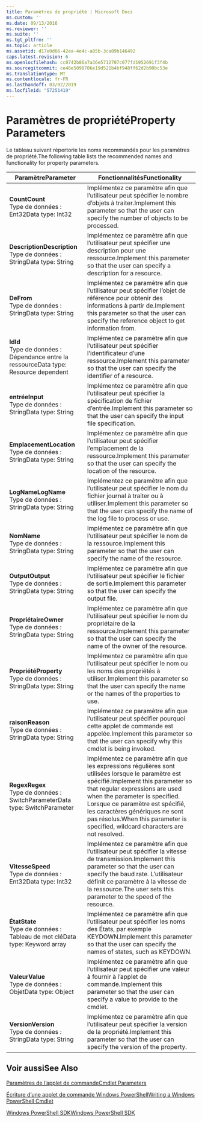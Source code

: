 ```yaml
---
title: Paramètres de propriété | Microsoft Docs
ms.custom: ''
ms.date: 09/13/2016
ms.reviewer: ''
ms.suite: ''
ms.tgt_pltfrm: ''
ms.topic: article
ms.assetid: d17e0d66-42ea-4e4c-a85b-3ca09b146492
caps.latest.revision: 6
ms.openlocfilehash: cc0742b86a7a36e5712707c077fd1952691f3f4b
ms.sourcegitcommit: ce46e5098786e19d521b4bf948ff62d2b90bc53e
ms.translationtype: MT
ms.contentlocale: fr-FR
ms.lasthandoff: 03/02/2019
ms.locfileid: "57251419"
---
```

# <a name="property-parameters"></a><span data-ttu-id="8dbd8-102">Paramètres de propriété</span><span class="sxs-lookup"><span data-stu-id="8dbd8-102">Property Parameters</span></span>

<span data-ttu-id="8dbd8-103">Le tableau suivant répertorie les noms recommandés pour les paramètres de propriété.</span><span class="sxs-lookup"><span data-stu-id="8dbd8-103">The following table lists the recommended names and functionality for property parameters.</span></span>

|<span data-ttu-id="8dbd8-104">Paramètre</span><span class="sxs-lookup"><span data-stu-id="8dbd8-104">Parameter</span></span>|<span data-ttu-id="8dbd8-105">Fonctionnalités</span><span class="sxs-lookup"><span data-stu-id="8dbd8-105">Functionality</span></span>|
|---|---|
|<span data-ttu-id="8dbd8-106">**Count**</span><span class="sxs-lookup"><span data-stu-id="8dbd8-106">**Count**</span></span><br><span data-ttu-id="8dbd8-107">Type de données : Ent32</span><span class="sxs-lookup"><span data-stu-id="8dbd8-107">Data type: Int32</span></span>|<span data-ttu-id="8dbd8-108">Implémentez ce paramètre afin que l’utilisateur peut spécifier le nombre d’objets à traiter.</span><span class="sxs-lookup"><span data-stu-id="8dbd8-108">Implement this parameter so that the user can specify the number of objects to be processed.</span></span>|
|<span data-ttu-id="8dbd8-109">**Description**</span><span class="sxs-lookup"><span data-stu-id="8dbd8-109">**Description**</span></span><br><span data-ttu-id="8dbd8-110">Type de données : String</span><span class="sxs-lookup"><span data-stu-id="8dbd8-110">Data type: String</span></span>|<span data-ttu-id="8dbd8-111">Implémentez ce paramètre afin que l’utilisateur peut spécifier une description pour une ressource.</span><span class="sxs-lookup"><span data-stu-id="8dbd8-111">Implement this parameter so that the user can specify a description for a resource.</span></span>|
|<span data-ttu-id="8dbd8-112">**De**</span><span class="sxs-lookup"><span data-stu-id="8dbd8-112">**From**</span></span><br><span data-ttu-id="8dbd8-113">Type de données : String</span><span class="sxs-lookup"><span data-stu-id="8dbd8-113">Data type: String</span></span>|<span data-ttu-id="8dbd8-114">Implémentez ce paramètre afin que l’utilisateur peut spécifier l’objet de référence pour obtenir des informations à partir de.</span><span class="sxs-lookup"><span data-stu-id="8dbd8-114">Implement this parameter so that the user can specify the reference object to get information from.</span></span>|
|<span data-ttu-id="8dbd8-115">**Id**</span><span class="sxs-lookup"><span data-stu-id="8dbd8-115">**Id**</span></span><br><span data-ttu-id="8dbd8-116">Type de données : Dépendance entre la ressource</span><span class="sxs-lookup"><span data-stu-id="8dbd8-116">Data type: Resource dependent</span></span>|<span data-ttu-id="8dbd8-117">Implémentez ce paramètre afin que l’utilisateur peut spécifier l’identificateur d’une ressource.</span><span class="sxs-lookup"><span data-stu-id="8dbd8-117">Implement this parameter so that the user can specify the identifier of a resource.</span></span>|
|<span data-ttu-id="8dbd8-118">**entrée**</span><span class="sxs-lookup"><span data-stu-id="8dbd8-118">**Input**</span></span><br><span data-ttu-id="8dbd8-119">Type de données : String</span><span class="sxs-lookup"><span data-stu-id="8dbd8-119">Data type: String</span></span>|<span data-ttu-id="8dbd8-120">Implémentez ce paramètre afin que l’utilisateur peut spécifier la spécification de fichier d’entrée.</span><span class="sxs-lookup"><span data-stu-id="8dbd8-120">Implement this parameter so that the user can specify the input file specification.</span></span>|
|<span data-ttu-id="8dbd8-121">**Emplacement**</span><span class="sxs-lookup"><span data-stu-id="8dbd8-121">**Location**</span></span><br><span data-ttu-id="8dbd8-122">Type de données : String</span><span class="sxs-lookup"><span data-stu-id="8dbd8-122">Data type: String</span></span>|<span data-ttu-id="8dbd8-123">Implémentez ce paramètre afin que l’utilisateur peut spécifier l’emplacement de la ressource.</span><span class="sxs-lookup"><span data-stu-id="8dbd8-123">Implement this parameter so that the user can specify the location of the resource.</span></span>|
|<span data-ttu-id="8dbd8-124">**LogName**</span><span class="sxs-lookup"><span data-stu-id="8dbd8-124">**LogName**</span></span><br><span data-ttu-id="8dbd8-125">Type de données : String</span><span class="sxs-lookup"><span data-stu-id="8dbd8-125">Data type: String</span></span>|<span data-ttu-id="8dbd8-126">Implémentez ce paramètre afin que l’utilisateur peut spécifier le nom du fichier journal à traiter ou à utiliser.</span><span class="sxs-lookup"><span data-stu-id="8dbd8-126">Implement this parameter so that the user can specify the name of the log file to process or use.</span></span>|
|<span data-ttu-id="8dbd8-127">**Nom**</span><span class="sxs-lookup"><span data-stu-id="8dbd8-127">**Name**</span></span><br><span data-ttu-id="8dbd8-128">Type de données : String</span><span class="sxs-lookup"><span data-stu-id="8dbd8-128">Data type: String</span></span>|<span data-ttu-id="8dbd8-129">Implémentez ce paramètre afin que l’utilisateur peut spécifier le nom de la ressource.</span><span class="sxs-lookup"><span data-stu-id="8dbd8-129">Implement this parameter so that the user can specify the name of the resource.</span></span>|
|<span data-ttu-id="8dbd8-130">**Output**</span><span class="sxs-lookup"><span data-stu-id="8dbd8-130">**Output**</span></span><br><span data-ttu-id="8dbd8-131">Type de données : String</span><span class="sxs-lookup"><span data-stu-id="8dbd8-131">Data type: String</span></span>|<span data-ttu-id="8dbd8-132">Implémentez ce paramètre afin que l’utilisateur peut spécifier le fichier de sortie.</span><span class="sxs-lookup"><span data-stu-id="8dbd8-132">Implement this parameter so that the user can specify the output file.</span></span>|
|<span data-ttu-id="8dbd8-133">**Propriétaire**</span><span class="sxs-lookup"><span data-stu-id="8dbd8-133">**Owner**</span></span><br><span data-ttu-id="8dbd8-134">Type de données : String</span><span class="sxs-lookup"><span data-stu-id="8dbd8-134">Data type: String</span></span>|<span data-ttu-id="8dbd8-135">Implémentez ce paramètre afin que l’utilisateur peut spécifier le nom du propriétaire de la ressource.</span><span class="sxs-lookup"><span data-stu-id="8dbd8-135">Implement this parameter so that the user can specify the name of the owner of the resource.</span></span>|
|<span data-ttu-id="8dbd8-136">**Propriété**</span><span class="sxs-lookup"><span data-stu-id="8dbd8-136">**Property**</span></span><br><span data-ttu-id="8dbd8-137">Type de données : String</span><span class="sxs-lookup"><span data-stu-id="8dbd8-137">Data type: String</span></span>|<span data-ttu-id="8dbd8-138">Implémentez ce paramètre afin que l’utilisateur peut spécifier le nom ou les noms des propriétés à utiliser.</span><span class="sxs-lookup"><span data-stu-id="8dbd8-138">Implement this parameter so that the user can specify the name or the names of the properties to use.</span></span>|
|<span data-ttu-id="8dbd8-139">**raison**</span><span class="sxs-lookup"><span data-stu-id="8dbd8-139">**Reason**</span></span><br><span data-ttu-id="8dbd8-140">Type de données : String</span><span class="sxs-lookup"><span data-stu-id="8dbd8-140">Data type: String</span></span>|<span data-ttu-id="8dbd8-141">Implémentez ce paramètre afin que l’utilisateur peut spécifier pourquoi cette applet de commande est appelée.</span><span class="sxs-lookup"><span data-stu-id="8dbd8-141">Implement this parameter so that the user can specify why this cmdlet is being invoked.</span></span>|
|<span data-ttu-id="8dbd8-142">**Regex**</span><span class="sxs-lookup"><span data-stu-id="8dbd8-142">**Regex**</span></span><br><span data-ttu-id="8dbd8-143">Type de données : SwitchParameter</span><span class="sxs-lookup"><span data-stu-id="8dbd8-143">Data type: SwitchParameter</span></span>|<span data-ttu-id="8dbd8-144">Implémentez ce paramètre afin que les expressions régulières sont utilisées lorsque le paramètre est spécifié.</span><span class="sxs-lookup"><span data-stu-id="8dbd8-144">Implement this parameter so that regular expressions are used when the parameter is specified.</span></span> <span data-ttu-id="8dbd8-145">Lorsque ce paramètre est spécifié, les caractères génériques ne sont pas résolus.</span><span class="sxs-lookup"><span data-stu-id="8dbd8-145">When this parameter is specified, wildcard characters are not resolved.</span></span>|
|<span data-ttu-id="8dbd8-146">**Vitesse**</span><span class="sxs-lookup"><span data-stu-id="8dbd8-146">**Speed**</span></span><br><span data-ttu-id="8dbd8-147">Type de données : Ent32</span><span class="sxs-lookup"><span data-stu-id="8dbd8-147">Data type: Int32</span></span>|<span data-ttu-id="8dbd8-148">Implémentez ce paramètre afin que l’utilisateur peut spécifier la vitesse de transmission.</span><span class="sxs-lookup"><span data-stu-id="8dbd8-148">Implement this parameter so that the user can specify the baud rate.</span></span> <span data-ttu-id="8dbd8-149">L’utilisateur définit ce paramètre à la vitesse de la ressource.</span><span class="sxs-lookup"><span data-stu-id="8dbd8-149">The user sets this parameter to the speed of the resource.</span></span>|
|<span data-ttu-id="8dbd8-150">**État**</span><span class="sxs-lookup"><span data-stu-id="8dbd8-150">**State**</span></span><br><span data-ttu-id="8dbd8-151">Type de données : Tableau de mot clé</span><span class="sxs-lookup"><span data-stu-id="8dbd8-151">Data type: Keyword array</span></span>|<span data-ttu-id="8dbd8-152">Implémentez ce paramètre afin que l’utilisateur peut spécifier les noms des États, par exemple KEYDOWN.</span><span class="sxs-lookup"><span data-stu-id="8dbd8-152">Implement this parameter so that the user can specify the names of states, such as KEYDOWN.</span></span>|
|<span data-ttu-id="8dbd8-153">**Valeur**</span><span class="sxs-lookup"><span data-stu-id="8dbd8-153">**Value**</span></span><br><span data-ttu-id="8dbd8-154">Type de données : Objet</span><span class="sxs-lookup"><span data-stu-id="8dbd8-154">Data type: Object</span></span>|<span data-ttu-id="8dbd8-155">Implémentez ce paramètre afin que l’utilisateur peut spécifier une valeur à fournir à l’applet de commande.</span><span class="sxs-lookup"><span data-stu-id="8dbd8-155">Implement this parameter so that the user can  specify a value to provide to the cmdlet.</span></span>|
|<span data-ttu-id="8dbd8-156">**Version**</span><span class="sxs-lookup"><span data-stu-id="8dbd8-156">**Version**</span></span><br><span data-ttu-id="8dbd8-157">Type de données : String</span><span class="sxs-lookup"><span data-stu-id="8dbd8-157">Data type: String</span></span>|<span data-ttu-id="8dbd8-158">Implémentez ce paramètre afin que l’utilisateur peut spécifier la version de la propriété.</span><span class="sxs-lookup"><span data-stu-id="8dbd8-158">Implement this parameter so that the user can specify the version of the property.</span></span>|

## <a name="see-also"></a><span data-ttu-id="8dbd8-159">Voir aussi</span><span class="sxs-lookup"><span data-stu-id="8dbd8-159">See Also</span></span>

[<span data-ttu-id="8dbd8-160">Paramètres de l’applet de commande</span><span class="sxs-lookup"><span data-stu-id="8dbd8-160">Cmdlet Parameters</span></span>](./cmdlet-parameters.md)

[<span data-ttu-id="8dbd8-161">Écriture d’une applet de commande Windows PowerShell</span><span class="sxs-lookup"><span data-stu-id="8dbd8-161">Writing a Windows PowerShell Cmdlet</span></span>](./writing-a-windows-powershell-cmdlet.md)

[<span data-ttu-id="8dbd8-162">Windows PowerShell SDK</span><span class="sxs-lookup"><span data-stu-id="8dbd8-162">Windows PowerShell SDK</span></span>](../windows-powershell-reference.md)
